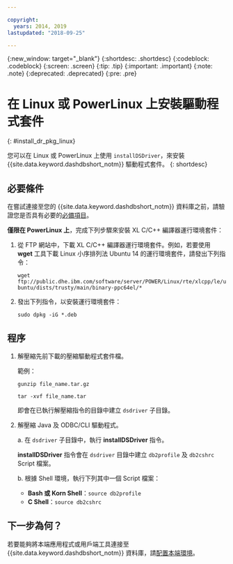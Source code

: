 ```yaml
---

copyright:
  years: 2014, 2019
lastupdated: "2018-09-25"

---
```


<!-- Attribute definitions --> 
{:new_window: target="_blank"}
{:shortdesc: .shortdesc}
{:codeblock: .codeblock}
{:screen: .screen}
{:tip: .tip}
{:important: .important}
{:note: .note}
{:deprecated: .deprecated}
{:pre: .pre}

# 在 Linux 或 PowerLinux 上安裝驅動程式套件
{: #install_dr_pkg_linux}

您可以在 Linux 或 PowerLinux 上使用 `installDSDriver`，來安裝 {{site.data.keyword.dashdbshort_notm}} 驅動程式套件。
{: shortdesc}

## 必要條件

在嘗試連接至您的 {{site.data.keyword.dashdbshort_notm}} 資料庫之前，請驗證您是否具有必要的[必備項目](connecting.html#prereqs)。

<!-- Download the Db2 driver package for your operating system from the web console and install it. -->

**僅限在 PowerLinux 上**，完成下列步驟來安裝 XL C/C++ 編譯器運行環境套件：

1. 從 FTP 網站中，下載 XL C/C++ 編譯器運行環境套件。例如，若要使用 **wget** 工具下載 Linux 小序排列法 Ubuntu 14 的運行環境套件，請發出下列指令：
 

   `wget ftp://public.dhe.ibm.com/software/server/POWER/Linux/rte/xlcpp/le/ubuntu/dists/trusty/main/binary-ppc64el/*`
2. 發出下列指令，以安裝運行環境套件：

   `sudo dpkg -iG *.deb` 

## 程序

1. 解壓縮先前下載的壓縮驅動程式套件檔。

   範例： 

   `gunzip file_name.tar.gz`

   `tar -xvf file_name.tar`

    即會在已執行解壓縮指令的目錄中建立 `dsdriver` 子目錄。
2. 解壓縮 Java 及 ODBC/CLI 驅動程式。

   a. 在 `dsdriver` 子目錄中，執行 **installDSDriver** 指令。
   
   **installDSDriver** 指令會在 `dsdriver` 目錄中建立 `db2profile` 及 `db2cshrc` Script 檔案。

   b. 根據 Shell 環境，執行下列其中一個 Script 檔案：

   - **Bash 或 Korn Shell**：`source db2profile`
   - **C Shell**：`source db2cshrc`

## 下一步為何？

若要能夠將本端應用程式或用戶端工具連接至 {{site.data.keyword.dashdbshort_notm}} 資料庫，請[配置本端環境](driver_pkg_cfg.html)。   




